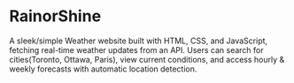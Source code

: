 # RainorShine

A sleek/simple Weather website built with HTML, CSS, and JavaScript, fetching real-time weather updates from an API. Users can search for cities(Toronto, Ottawa, Paris), view current conditions, and access hourly & weekly forecasts with automatic location detection.

